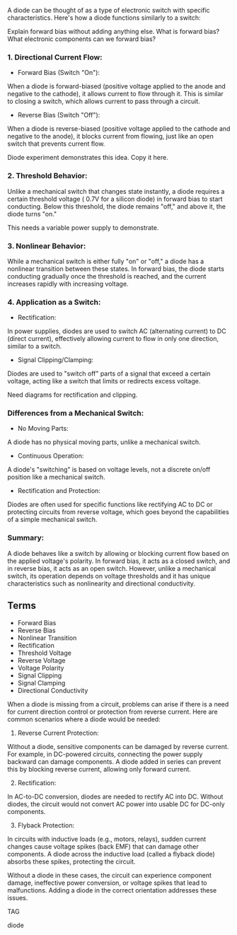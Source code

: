 A diode can be thought of as a type of electronic switch with specific characteristics. Here's how a diode functions similarly to a switch:

Explain forward bias without adding anything else. What is forward bias? What electronic components can we forward bias?

### 1. Directional Current Flow:

   - Forward Bias (Switch "On"): 
   
   When a diode is forward-biased (positive voltage applied to the anode and negative to the cathode), it allows current to flow through it. This is similar to closing a switch, which allows current to pass through a circuit.
   
   - Reverse Bias (Switch "Off"): 
   
   When a diode is reverse-biased (positive voltage applied to the cathode and negative to the anode), it blocks current from flowing, just like an open switch that prevents current flow.

Diode experiment demonstrates this idea. Copy it here.

### 2. Threshold Behavior:

Unlike a mechanical switch that changes state instantly, a diode requires a certain threshold voltage ( 0.7V for a silicon diode) in forward bias to start conducting. Below this threshold, the diode remains "off," and above it, the diode turns "on."

This needs a variable power supply to demonstrate.

### 3. Nonlinear Behavior:

While a mechanical switch is either fully "on" or "off," a diode has a nonlinear transition between these states. In forward bias, the diode starts conducting gradually once the threshold is reached, and the current increases rapidly with increasing voltage.

### 4. Application as a Switch:

   - Rectification: 
   
   In power supplies, diodes are used to switch AC (alternating current) to DC (direct current), effectively allowing current to flow in only one direction, similar to a switch.
   
   - Signal Clipping/Clamping: 
   
   Diodes are used to "switch off" parts of a signal that exceed a certain voltage, acting like a switch that limits or redirects excess voltage.

Need diagrams for rectification and clipping.

### Differences from a Mechanical Switch:
   
   - No Moving Parts: 
   
   A diode has no physical moving parts, unlike a mechanical switch.
   
   - Continuous Operation: 
   
   A diode's "switching" is based on voltage levels, not a discrete on/off position like a mechanical switch.
   
   - Rectification and Protection: 
   
   Diodes are often used for specific functions like rectifying AC to DC or protecting circuits from reverse voltage, which goes beyond the capabilities of a simple mechanical switch.

### Summary:

A diode behaves like a switch by allowing or blocking current flow based on the applied voltage's polarity. In forward bias, it acts as a closed switch, and in reverse bias, it acts as an open switch. However, unlike a mechanical switch, its operation depends on voltage thresholds and it has unique characteristics such as nonlinearity and directional conductivity.

## Terms

- Forward Bias
- Reverse Bias
- Nonlinear Transition
- Rectification
- Threshold Voltage
- Reverse Voltage
- Voltage Polarity
- Signal Clipping
- Signal Clamping
- Directional Conductivity


When a diode is missing from a circuit, problems can arise if there is a need for current direction control or protection from reverse current. Here are common scenarios where a diode would be needed:

1. Reverse Current Protection: 

Without a diode, sensitive components can be damaged by reverse current. For example, in DC-powered circuits, connecting the power supply backward can damage components. A diode added in series can prevent this by blocking reverse current, allowing only forward current.

2. Rectification: 

In AC-to-DC conversion, diodes are needed to rectify AC into DC. Without diodes, the circuit would not convert AC power into usable DC for DC-only components.

3. Flyback Protection: 

In circuits with inductive loads (e.g., motors, relays), sudden current changes cause voltage spikes (back EMF) that can damage other components. A diode across the inductive load (called a flyback diode) absorbs these spikes, protecting the circuit.

Without a diode in these cases, the circuit can experience component damage, ineffective power conversion, or voltage spikes that lead to malfunctions. Adding a diode in the correct orientation addresses these issues.

TAG

diode

